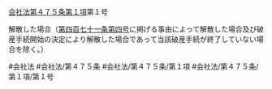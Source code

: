 [会社法第４７５条第１項](会社法＿＿＿＿第４７５条第１項)第１号

解散した場合（[第四百七十一条](会社法＿＿＿＿第４７１条)[第四号](会社法＿＿＿＿第４７５条第１項第４号)に掲げる事由によって解散した場合及び破産手続開始の決定により解散した場合であって当該破産手続が終了していない場合を除く。）


#会社法
#会社法/第４７５条
#会社法/第４７５条/第１項
#会社法/第４７５条/第１項/第１号
